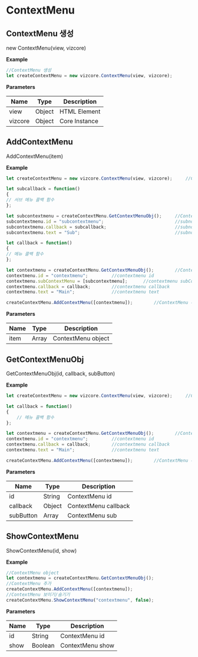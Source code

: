 # ContextMenu

## ContextMenu 생성

<procedure title="ContextMenu 생성">
<note>new ContextMenu(view, vizcore)</note>

**Example**
```Javascript
//ContextMenu 생성
let createContextMenu = new vizcore.ContextMenu(view, vizcore);     
```
**Parameters** 

| Name    | Type   | Description   |
|---------|--------|---------------|
| view    | Object | HTML Element  |
| vizcore | Object | Core Instance |

</procedure>

## AddContextMenu

<procedure title="ContextMenu 추가" collapsible="true">
<note>AddContextMenu(item)</note>

**Example**
```Javascript
let createContextMenu = new vizcore.ContextMenu(view, vizcore);     //ContextMenu 생성

let subcallback = function()
{
// 서브 메뉴 콜백 함수
};

let subcontextmenu = createContextMenu.GetContextMenuObj();     //ContextMenu object
subcontextmenu.id = "subcontextmenu";                           //subnotextmenu id
subcontextmenu.callback = subcallback;                          //subnotextmenu callback
subcontextmenu.text = "Sub";                                    //subnotextmenu text

let callback = function()
{
// 메뉴 콜백 함수
};

let contextmenu = createContextMenu.GetContextMenuObj();        //ContextMenu object
contextmenu.id = "contextmenu";         //contextmenu id
contextmenu.subContextMenu = [subcontextmenu];      //contextmenu subContextMenu
contextmenu.callback = callback;        //contextmenu callback
contextmenu.text = "Main";              //contextmenu text

createContextMenu.AddContextMenu([contextmenu]);        //ContextMenu 추가
```
**Parameters**

| Name | Type  | Description        |
|------|-------|--------------------|
| item | Array | ContextMenu object |

</procedure>

## GetContextMenuObj
<procedure title="ContextMenu object 정보 반환" collapsible="true">
<note>GetContextMenuObj(id, callback, subButton)</note>

**Example**
```Javascript
let createContextMenu = new vizcore.ContextMenu(view, vizcore);     //ContextMenu 생성

let callback = function()
{
    // 메뉴 콜백 함수 
};

let contextmenu = createContextMenu.GetContextMenuObj();        //ContextMenu object
contextmenu.id = "contextmenu";         //contextmenu id
contextmenu.callback = callback;        //contextmenu callback
contextmenu.text = "Main";              //contextmenu text

createContextMenu.AddContextMenu([contextmenu]);        //ContextMenu 추가
```
**Parameters**

| Name      | Type   | Description          |
|-----------|--------|----------------------|
| id        | String | ContextMenu id       |
| callback  | Object | ContextMenu callback |
| subButton | Array  | ContextMenu sub      |
</procedure>

## ShowContextMenu
<procedure title="ContextMenu 보이기/숨기기" collapsible="true">
<note>ShowContextMenu(id, show)</note>

**Example**
```Javascript
//ContextMenu object
let contextmenu = createContextMenu.GetContextMenuObj();
//ContextMenu 추가
createContextMenu.AddContextMenu([contextmenu]);
//ContextMenu 보이기/숨기기
createContextMenu.ShowContextMenu("contextmenu", false);
```
**Parameters**

| Name | Type    | Description       |
|------|---------|-------------------|
| id   | String  |  ContextMenu id   |
| show | Boolean |  ContextMenu show |
</procedure>